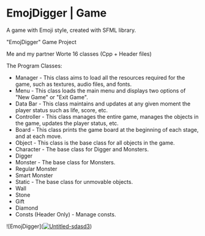 # EmojDigger | Game
A game with Emoji style, created with SFML library.

"EmojDigger" Game Project

Me and my partner Worte 16 classes (Cpp + Header files)

The Program Classes:

+ Manager - This class aims to load all the resources required for the game, such as textures, audio files, and fonts.
+ Menu - This class loads the main menu and displays two options of "New Game" or "Exit Game".
+ Data Bar - This class maintains and updates at any given moment the player status such as life, score, etc.
+ Controller - This class manages the entire game, manages the objects in the game, updates the player status, etc.
+ Board - This class prints the game board at the beginning of each stage, and at each move.
+ Object - This class is the base class for all objects in the game.
+ Character - The base class for Digger and Monsters.
+ Digger
+ Monster - The base class for Monsters.
+ Regular Monster
+ Smart Monster
+ Static - The base class for unmovable objects.
+ Wall
+ Stone
+ Gift
+ Diamond
+ Consts (Header Only) - Manage consts.

![EmojDigger](<a href="https://ibb.co/9gf0xqY"><img src="https://i.ibb.co/2hLrzjK/Untitled-sdasd3.jpg" alt="Untitled-sdasd3" border="0"></a>)

